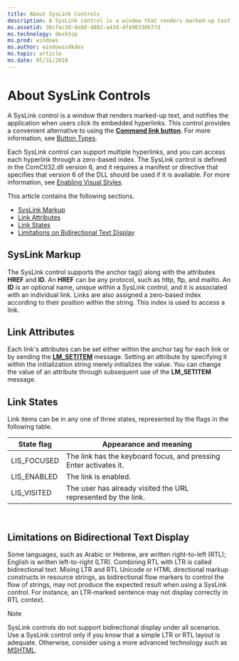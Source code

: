 ```yaml
---
title: About SysLink Controls
description: A SysLink control is a window that renders marked-up text, and notifies the application when users click its embedded hyperlinks. This control provides a convenient alternative to using the Command link button. For more information, see Button Types.
ms.assetid: 38cfac3d-de60-4882-a434-4f498330b77d
ms.technology: desktop
ms.prod: windows
ms.author: windowssdkdev
ms.topic: article
ms.date: 05/31/2018
---
```


# About SysLink Controls

A SysLink control is a window that renders marked-up text, and notifies the application when users click its embedded hyperlinks. This control provides a convenient alternative to using the [**Command link button**](button-styles.md). For more information, see [Button Types](button-types-and-styles.md).

Each SysLink control can support multiple hyperlinks, and you can access each hyperlink through a zero-based index. The SysLink control is defined in the ComCtl32.dll version 6, and it requires a manifest or directive that specifies that version 6 of the DLL should be used if it is available. For more information, see [Enabling Visual Styles](cookbook-overview.md).

This article contains the following sections.

-   [SysLink Markup](#syslink-markup)
-   [Link Attributes](#link-attributes)
-   [Link States](#link-states)
-   [Limitations on Bidirectional Text Display](#limitations-on-bidirectional-text-display)

## SysLink Markup

The SysLink control supports the anchor tag(<a>) along with the attributes **HREF** and **ID**. An **HREF** can be any protocol, such as http, ftp, and mailto. An **ID** is an optional name, unique within a SysLink control, and it is associated with an individual link. Links are also assigned a zero-based index according to their position within the string. This index is used to access a link.

## Link Attributes

Each link's attributes can be set either within the anchor tag for each link or by sending the [**LM\_SETITEM**](lm-setitem.md) message. Setting an attribute by specifying it within the initialization string merely initializes the value. You can change the value of an attribute through subsequent use of the **LM\_SETITEM** message.

## Link States

Link items can be in any one of three states, represented by the flags in the following table.



| State flag   | Appearance and meaning                                            |
|--------------|-------------------------------------------------------------------|
| LIS\_FOCUSED | The link has the keyboard focus, and pressing Enter activates it. |
| LIS\_ENABLED | The link is enabled.                                              |
| LIS\_VISITED | The user has already visited the URL represented by the link.     |



 

## Limitations on Bidirectional Text Display

Some languages, such as Arabic or Hebrew, are written right-to-left (RTL); English is written left-to-right (LTR). Combining RTL with LTR is called bidirectional text. Mixing LTR and RTL Unicode or HTML directional markup constructs in resource strings, as bidirectional flow markers to control the flow of strings, may not produce the expected result when using a SysLink control. For instance, an LTR-marked sentence may not display correctly in RTL context.

> [!Note]  
> SysLink controls do not support bidirectional display under all scenarios. Use a SysLink control only if you know that a simple LTR or RTL layout is adequate. Otherwise, consider using a more advanced technology such as [MSHTML](http://go.microsoft.com/fwlink/p/?linkid=180573).

 

 

 




